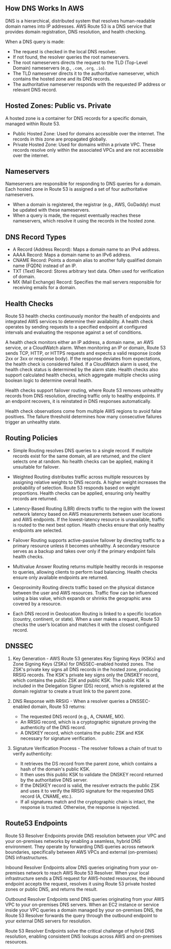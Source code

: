 ## How DNS Works In AWS

DNS is a hierarchical, distributed system that resolves human-readable domain names into IP addresses. 
AWS Route 53 is a DNS service that provides domain registration, DNS resolution, and health checking.

When a DNS query is made:

- The request is checked in the local DNS resolver. 
- If not found, the resolver queries the root nameservers.
- The root nameservers directs the request to the TLD (Top-Level Domain) nameservers (e.g., `.com`, `.org`, `.io`).
- The TLD nameserver directs it to the authoritative nameserver, which contains the hosted zone and its DNS records.
- The authoritative nameserver responds with the requested IP address or relevant DNS record.


## Hosted Zones: Public vs. Private

A hosted zone is a container for DNS records for a specific domain, managed within Route 53.

- Public Hosted Zone: Used for domains accessible over the internet. The records in this zone are propagated globally.
- Private Hosted Zone: Used for domains within a private VPC. These records resolve only within the associated VPCs and are not accessible over the internet.


## Nameservers

Nameservers are responsible for responding to DNS queries for a domain. 
Each hosted zone in Route 53 is assigned a set of four authoritative nameservers.

- When a domain is registered, the registrar (e.g., AWS, GoDaddy) must be updated with these nameservers.
- When a query is made, the request eventually reaches these nameservers, which resolve it using the records in the hosted zone.


## DNS Record Types

- A Record (Address Record): Maps a domain name to an IPv4 address.
- AAAA Record: Maps a domain name to an IPv6 address.
- CNAME Record: Points a domain alias to another fully qualified domain name (FQDN) instead of an IP.
- TXT (Text) Record: Stores arbitrary text data. Often used for verification of domain.
- MX (Mail Exchange) Record: Specifies the mail servers responsible for receiving emails for a domain.


## Health Checks

Route 53 health checks continuously monitor the health of endpoints and integrated AWS services to determine their availability. 
A health check operates by sending requests to a specified endpoint at configured intervals and evaluating the response against a set of conditions.

A health check monitors either an IP address, a domain name, an AWS service, or a CloudWatch alarm. 
When monitoring an IP or domain, Route 53 sends TCP, HTTP, or HTTPS requests and expects a valid response (code 2xx or 3xx or response body). 
If the response deviates from expectations, the health check is considered failed. 
If a CloudWatch alarm is used, the health check status is determined by the alarm state.
Health checks also support calculated health checks, which aggregate multiple checks using boolean logic to determine overall health.

Health checks support failover routing, where Route 53 removes unhealthy records from DNS resolution, directing traffic only to healthy endpoints. 
If an endpoint recovers, it is reinstated in DNS responses automatically. 

Health check observations come from multiple AWS regions to avoid false positives. 
The failure threshold determines how many consecutive failures trigger an unhealthy state. 


## Routing Policies

- Simple Routing resolves DNS queries to a single record. 
If multiple records exist for the same domain, all are returned, and the client selects one at random. 
No health checks can be applied, making it unsuitable for failover.


- Weighted Routing distributes traffic across multiple resources by assigning relative weights to DNS records. 
A higher weight increases the probability of selection. 
Route 53 responds based on weight proportions. 
Health checks can be applied, ensuring only healthy records are returned. 


- Latency-Based Routing (LBR) directs traffic to the region with the lowest network latency based on AWS measurements between user locations and AWS endpoints. 
If the lowest-latency resource is unavailable, traffic is routed to the next best option. 
Health checks ensure that only healthy endpoints are selected. 


- Failover Routing supports active-passive failover by directing traffic to a primary resource unless it becomes unhealthy. 
A secondary resource serves as a backup and takes over only if the primary endpoint fails health checks.


- Multivalue Answer Routing returns multiple healthy records in response to queries, allowing clients to perform load balancing.
Health checks ensure only available endpoints are returned.


- Geoproximity Routing directs traffic based on the physical distance between the user and AWS resources. 
Traffic flow can be influenced using a bias value, which expands or shrinks the geographic area covered by a resource.


- Each DNS record in Geolocation Routing is linked to a specific location (country, continent, or state).
When a user makes a request, Route 53 checks the user’s location and matches it with the closest configured record.


## DNSSEC 

1. Key Generation  - AWS Route 53 generates Key Signing Keys (KSKs) and Zone Signing Keys (ZSKs) for DNSSEC-enabled hosted zones. 
The ZSK's private key signs all DNS records in the hosted zone, producing RRSIG records. 
The KSK's private key signs only the DNSKEY record, which contains the public ZSK and public KSK. The public KSK is included in the Delegation Signer (DS) record, which is registered at the domain registrar to create a trust link to the parent zone.


2. DNS Response with RRSIG - When a resolver queries a DNSSEC-enabled domain, Route 53 returns:
   - The requested DNS record (e.g., A, CNAME, MX).
   - An RRSIG record, which is a cryptographic signature proving the authenticity of the DNS record.
   - A DNSKEY record, which contains the public ZSK and KSK necessary for signature verification.


3. Signature Verification Process - The resolver follows a chain of trust to verify authenticity:
   - It retrieves the DS record from the parent zone, which contains a hash of the domain's public KSK.
   - It then uses this public KSK to validate the DNSKEY record returned by the authoritative DNS server.
   - If the DNSKEY record is valid, the resolver extracts the public ZSK and uses it to verify the RRSIG signature for the requested DNS record (A, CNAME, etc.).
   - If all signatures match and the cryptographic chain is intact, the response is trusted. Otherwise, the response is rejected.


## Route53 Endpoints

Route 53 Resolver Endpoints provide DNS resolution between your VPC and your on-premises networks by enabling a seamless, hybrid DNS environment. 
They operate by forwarding DNS queries across network boundaries, specifically between AWS VPCs and external (on-premises) DNS infrastructures.

Inbound Resolver Endpoints allow DNS queries originating from your on-premises network to reach AWS Route 53 Resolver. 
When your local infrastructure sends a DNS request for AWS-hosted resources, the inbound endpoint accepts the request, resolves it using Route 53 private hosted zones or public DNS, and returns the result.

Outbound Resolver Endpoints send DNS queries originating from your AWS VPC to your on-premises DNS servers. 
When an EC2 instance or service inside your VPC queries a domain managed by your on-premises DNS, the Route 53 Resolver forwards the query through the outbound endpoint to your external DNS servers for resolution.

Route 53 Resolver Endpoints solve the critical challenge of hybrid DNS resolution, enabling consistent DNS lookups across AWS and on-premises resources.